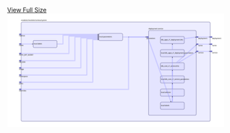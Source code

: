 [View Full Size](https://raw.githubusercontent.com/mingfang/terraform-k8s-modules/master/modules/corteza/system/diagram.svg?sanitize=true)<img src="diagram.svg"/>
